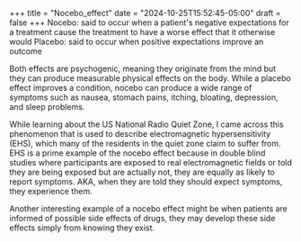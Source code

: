 +++
title = "Nocebo_effect"
date = "2024-10-25T15:52:45-05:00"
draft = false
+++
Nocebo: said to occur when a patient's negative expectations for a treatment cause the treatment to have a worse effect that it otherwise would 
Placebo: said to occur when positive expectations improve an outcome 

Both effects are psychogenic, meaning they originate from the mind but they can produce measurable physical effects on the body. While a placebo effect improves a condition, nocebo can produce a wide range of symptoms such as nausea, stomach pains, itching, bloating, depression, and sleep problems. 

While learning about the US National Radio Quiet Zone, I came across this phenomenon that is used to describe electromagnetic hypersensitivity (EHS), which many of the residents in the quiet zone claim to suffer from. EHS is a prime example of the nocebo effect because in double blind studies where participants are exposed to real electromagnetic fields or told they are being exposed but are actually not, they are equally as likely to report symptoms. AKA, when they are told they should expect symptoms, they experience them. 

Another interesting example of a nocebo effect might be when patients are informed of possible side effects of drugs, they may develop these side effects simply from knowing they exist.
